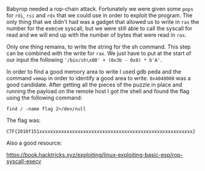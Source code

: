 Babyrop needed a rop-chain attack. Fortunately we were given some `pops` for
`rdi`, `rsi` and `rdx` that we could use in order to exploit the program.
The only thing that we didn't had was a gadget that allowed us to write in
`rax` the number for the execve syscall, but we were still able to call
the syscall for read and we will end up with the number of bytes that were
read in `rax`.

Only one thing remains, to write the string for the sh command. This step
can be combined with the write for `rax`. We just have to put at the start
of our input the following `'/bin/sh\x00' + (0x3b - 0x8) * b'A'`.

In order to find a good memory area to write I used gdb peda and the command
`vmmap` in order to identify a good area to write. `0x4040000` was a good
candidate. After getting all the pieces of the puzzle in place and running
the payload on the remote host I got the shell and found the flag using
the following command:

```
find / -name flag 2>/dev/null
```

The flag was:

```
CTF{2018f151xxxxxxxxxxxxxxxxxxxxxxxxxxxxxxxxxxxxxxxxxxxxxxxxxxxxxxxx}
```

Also a good resource:

https://book.hacktricks.xyz/exploiting/linux-exploiting-basic-esp/rop-syscall-execv
